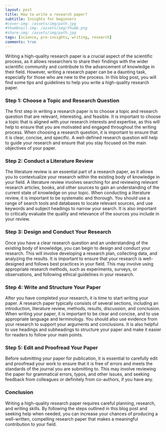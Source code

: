 ```yaml
---
layout: post
title: How to write a research paper?
subtitle: Insights for beginners
#cover-img: /assets/img/path.jpg
#thumbnail-img: /assets/img/thumb.png
#share-img: /assets/img/path.jpg
tags: [science, pro-insights, writing, research]
comments: true
---
```


Writing a high-quality research paper is a crucial aspect of the scientific process, as it allows researchers to share their findings with the wider scientific community and contribute to the advancement of knowledge in their field. However, writing a research paper can be a daunting task, especially for those who are new to the process. In this blog post, you will find some tips and guidelines to help you write a high-quality research paper.

### Step 1: Choose a Topic and Research Question

The first step in writing a research paper is to choose a topic and research question that are relevant, interesting, and feasible. It is important to choose a topic that is aligned with your research interests and expertise, as this will help to ensure that you are motivated and engaged throughout the writing process.
When choosing a research question, it is important to ensure that it is clear, concise, and specific. A well-defined research question will help to guide your research and ensure that you stay focused on the main objectives of your paper.

### Step 2: Conduct a Literature Review

The literature review is an essential part of a research paper, as it allows you to contextualize your research within the existing body of knowledge in your field. A literature review involves searching for and reviewing relevant research articles, books, and other sources to gain an understanding of the current state of knowledge on your topic.
When conducting a literature review, it is important to be systematic and thorough. You should use a range of search tools and databases to locate relevant sources, and use keywords and subject headings to narrow your search. It is also important to critically evaluate the quality and relevance of the sources you include in your review.

### Step 3: Design and Conduct Your Research

Once you have a clear research question and an understanding of the existing body of knowledge, you can begin to design and conduct your research. This will involve developing a research plan, collecting data, and analyzing the results.
It is important to ensure that your research is well-designed and follows best practices in your field. This may involve using appropriate research methods, such as experiments, surveys, or observations, and following ethical guidelines in your research.

### Step 4: Write and Structure Your Paper

After you have completed your research, it is time to start writing your paper. A research paper typically consists of several sections, including an introduction, literature review, methods, results, discussion, and conclusion.
When writing your paper, it is important to be clear and concise, and to use appropriate language and terminology. You should also use evidence from your research to support your arguments and conclusions. It is also helpful to use headings and subheadings to structure your paper and make it easier for readers to follow your main points.

### Step 5: Edit and Proofread Your Paper

Before submitting your paper for publication, it is essential to carefully edit and proofread your work to ensure that it is free of errors and meets the standards of the journal you are submitting to. This may involve reviewing the paper for grammatical errors, typos, and other issues, and seeking feedback from colleagues or definitely from co-authors, if you have any.

### Conclusion

Writing a high-quality research paper requires careful planning, research, and writing skills. By following the steps outlined in this blog post and seeking help when needed, you can increase your chances of producing a well-written, compelling research paper that makes a meaningful contribution to your field.
